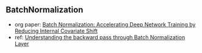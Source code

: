 ## BatchNormalization
- org paper: [Batch Normalization: Accelerating Deep Network Training by Reducing Internal Covariate Shift](https://arxiv.org/pdf/1502.03167.pdf)
- ref: [Understanding the backward pass through Batch Normalization Layer](https://kratzert.github.io/2016/02/12/understanding-the-gradient-flow-through-the-batch-normalization-layer.html)
